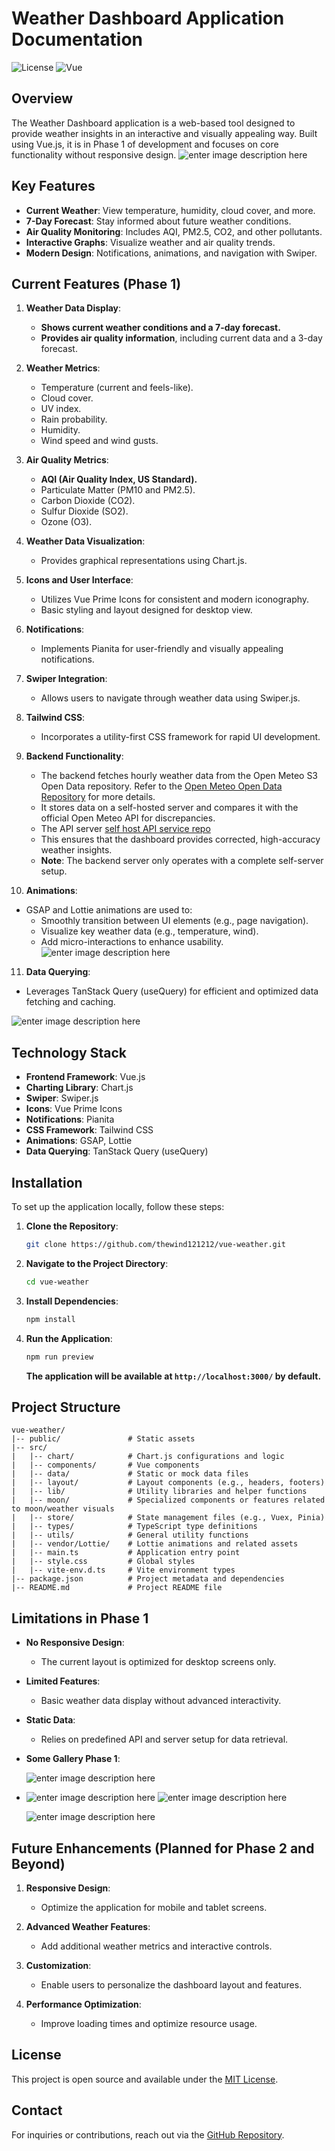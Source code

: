 
# Weather Dashboard Application Documentation

![License](https://img.shields.io/badge/license-MIT-green)
![Vue](https://img.shields.io/badge/vue-3.x-brightgreen)

## Overview

The Weather Dashboard application is a web-based tool designed to provide weather insights in an interactive and visually appealing way. Built using Vue.js, it is in Phase 1 of development and focuses on core functionality without responsive design.
![enter image description here](https://admin.wliafdew.dev/api/media/file/2025-01-14%2020.14.42.gif)
## Key Features

- **Current Weather**: View temperature, humidity, cloud cover, and more.
- **7-Day Forecast**: Stay informed about future weather conditions.
- **Air Quality Monitoring**: Includes AQI, PM2.5, CO2, and other pollutants.
- **Interactive Graphs**: Visualize weather and air quality trends.
- **Modern Design**: Notifications, animations, and navigation with Swiper.

## Current Features (Phase 1)

1. **Weather Data Display**:

   - **Shows current weather conditions and a 7-day forecast.**
   - **Provides air quality information**, including current data and a 3-day forecast.

2. **Weather Metrics**:

   - Temperature (current and feels-like).
   - Cloud cover.
   - UV index.
   - Rain probability.
   - Humidity.
   - Wind speed and wind gusts.

3. **Air Quality Metrics**:

   - **AQI (Air Quality Index, US Standard).**
   - Particulate Matter (PM10 and PM2.5).
   - Carbon Dioxide (CO2).
   - Sulfur Dioxide (SO2).
   - Ozone (O3).

4. **Weather Data Visualization**:

   - Provides graphical representations using Chart.js.

5. **Icons and User Interface**:

   - Utilizes Vue Prime Icons for consistent and modern iconography.
   - Basic styling and layout designed for desktop view.

6. **Notifications**:

   - Implements Pianita for user-friendly and visually appealing notifications.

7. **Swiper Integration**:

   - Allows users to navigate through weather data using Swiper.js.

8. **Tailwind CSS**:

   - Incorporates a utility-first CSS framework for rapid UI development.

9. **Backend Functionality**:

   - The backend fetches hourly weather data from the Open Meteo S3 Open Data repository. Refer to the [Open Meteo Open Data Repository](https://github.com/open-meteo/open-data) for more details.
   - It stores data on a self-hosted server and compares it with the official Open Meteo API for discrepancies.
   - The API server [self host API service repo](https://github.com/thewind121212/weather_api_services)
   - This ensures that the dashboard provides corrected, high-accuracy weather insights.
   - **Note**: The backend server only operates with a complete self-server setup.

10. **Animations**:

   - GSAP and Lottie animations are used to:
     - Smoothly transition between UI elements (e.g., page navigation).
     - Visualize key weather data (e.g., temperature, wind).
     - Add micro-interactions to enhance usability.
![enter image description here](https://admin.wliafdew.dev/api/media/file/2025-01-14%2020.37.35.gif)


11. **Data Querying**:

   - Leverages TanStack Query (useQuery) for efficient and optimized data fetching and caching.

![enter image description here](https://admin.wliafdew.dev/api/media/file/2025-01-14%2020.37.35-2.gif)

## Technology Stack

- **Frontend Framework**: Vue.js
- **Charting Library**: Chart.js
- **Swiper**: Swiper.js
- **Icons**: Vue Prime Icons
- **Notifications**: Pianita
- **CSS Framework**: Tailwind CSS
- **Animations**: GSAP, Lottie
- **Data Querying**: TanStack Query (useQuery)

## Installation

To set up the application locally, follow these steps:

1. **Clone the Repository**:

   ```bash
   git clone https://github.com/thewind121212/vue-weather.git
   ```

2. **Navigate to the Project Directory**:

   ```bash
   cd vue-weather
   ```

3. **Install Dependencies**:

   ```bash
   npm install
   ```

4. **Run the Application**:

   ```bash
   npm run preview
   ```

   **The application will be available at ****`http://localhost:3000/`**** by default.**

## Project Structure

```
vue-weather/
|-- public/               # Static assets
|-- src/
|   |-- chart/            # Chart.js configurations and logic
|   |-- components/       # Vue components
|   |-- data/             # Static or mock data files
|   |-- layout/           # Layout components (e.g., headers, footers)
|   |-- lib/              # Utility libraries and helper functions
|   |-- moon/             # Specialized components or features related to moon/weather visuals
|   |-- store/            # State management files (e.g., Vuex, Pinia)
|   |-- types/            # TypeScript type definitions
|   |-- utils/            # General utility functions
|   |-- vendor/Lottie/    # Lottie animations and related assets
|   |-- main.ts           # Application entry point
|   |-- style.css         # Global styles
|   |-- vite-env.d.ts     # Vite environment types
|-- package.json          # Project metadata and dependencies
|-- README.md             # Project README file
```

## Limitations in Phase 1

- **No Responsive Design**:

  - The current layout is optimized for desktop screens only.

- **Limited Features**:

  - Basic weather data display without advanced interactivity.

- **Static Data**:

  - Relies on predefined API and server setup for data retrieval.
  
- **Some Gallery Phase 1**:

   ![enter image description here](https://admin.wliafdew.dev/api/media/file/Screenshot%202025-01-14%20at%2020.52.51.png)
- ![enter image description here](https://admin.wliafdew.dev/api/media/file/Screenshot%202025-01-14%20at%2020.51.45.png)
![enter image description here](https://admin.wliafdew.dev/api/media/file/Screenshot%202025-01-14%20at%2020.52.07.png)

  ![enter image description here](https://admin.wliafdew.dev/api/media/file/Screenshot%202025-01-14%20at%2020.52.25.png)
## Future Enhancements (Planned for Phase 2 and Beyond)

1. **Responsive Design**:

   - Optimize the application for mobile and tablet screens.

2. **Advanced Weather Features**:

   - Add additional weather metrics and interactive controls.

3. **Customization**:

   - Enable users to personalize the dashboard layout and features.

4. **Performance Optimization**:

   - Improve loading times and optimize resource usage.

## License

This project is open source and available under the [MIT License](https://opensource.org/licenses/MIT).

## Contact

For inquiries or contributions, reach out via the [GitHub Repository](https://github.com/thewind121212/vue-weather).

